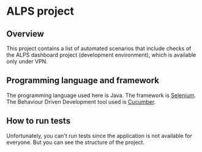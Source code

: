 # ALPS project

## Overview

This project contains a list of automated scenarios that include checks of the ALPS dashboard project (development environment), which is available only under VPN.

## Programming language and framework

The programming language used here is Java.
The framework is [Selenium](https://www.selenium.dev/).
The Behaviour Driven Development tool used is [Cucumber](https://cucumber.io/).

## How to run tests

Unfortunately, you can't run tests since the application is not available for everyone. But you can see the structure of the project.
